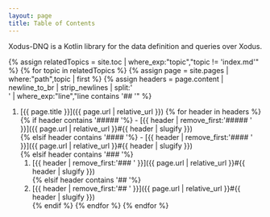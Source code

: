 ```yaml
---
layout: page
title: Table of Contents
---
```


Xodus-DNQ is a Kotlin library for the data definition and queries over Xodus.

{% assign relatedTopics = site.toc | where_exp:"topic","topic != 'index.md'" %}
{% for topic in relatedTopics %}
  {% assign page = site.pages | where:"path",topic | first %}
  {% assign headers = page.content | newline_to_br | strip_newlines | split:'<br />' | where_exp:"line","line contains '## '" %}
1. [{{ page.title }}]({{ page.url | relative_url }})
  {% for header in headers %}
  {% if header contains '##### '%}
            - [{{ header | remove_first:'##### ' }}]({{ page.url | relative_url }}#{{ header | slugify }})  
  {% elsif header contains '#### '%}
         - [{{ header | remove_first:'#### ' }}]({{ page.url | relative_url }}#{{ header | slugify }})  
  {% elsif header contains '### '%}
      1. [{{ header | remove_first:'### ' }}]({{ page.url | relative_url }}#{{ header | slugify }})  
  {% elsif header contains '## '%}
   1. [{{ header | remove_first:'## ' }}]({{ page.url | relative_url }}#{{ header | slugify }})  
  {% endif %}
  {% endfor %}
{% endfor %}

